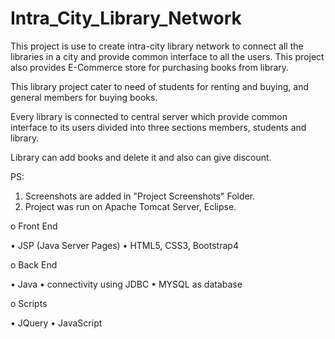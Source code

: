 # Intra_City_Library_Network
This project is use to create intra-city library network to connect all the libraries in a city and provide common interface to all the users.
This project also provides E-Commerce store for purchasing books from library.

This library project cater to need of students for renting and buying, and general members for buying books.

Every library is connected to central server which provide common interface to its users divided into three sections members, students and library.

Library can add books and delete it and also can give discount.



PS:

1) Screenshots are added in "Project Screenshots" Folder.
2) Project was run on Apache Tomcat Server, Eclipse.

o Front End 

  • JSP (Java Server Pages) 
  • HTML5, CSS3, Bootstrap4  
  
o Back End 

  • Java 
  • connectivity using JDBC 
  • MYSQL as database 
  
o Scripts 

  • JQuery 
  • JavaScript 

